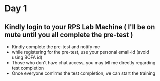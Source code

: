 # Day 1

## Kindly login to your RPS Lab Machine ( I'll be on mute until you all complete the pre-test )
- Kindly complete the pre-test and notify me
- while registering for the pre-test, use your personal email-id (avoid using BOFA id)
- Those who don't have chat access, you may tell me directly regarding test completion
- Once everyone confirms the test completion, we can start the training
